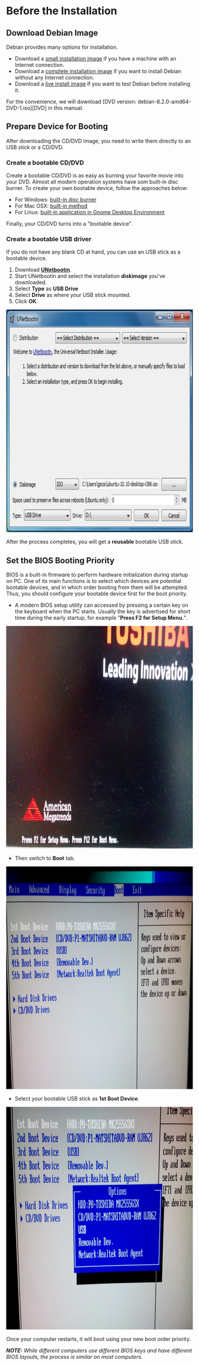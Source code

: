 # Before the Installation
## Download Debian Image

Debian provides many options for installation.

- Download a [small installation image][small] if you have a machine with an Internet connection. 
- Download a [complete installation image][complete] if you want to install Debian without any Internet connection.
- Download a [live install image][live] if you want to test Debian before installing it.

For the convenience, we will download [DVD version: debian-8.2.0-amd64-DVD-1.iso][DVD] in this manual.

[small]: https://www.debian.org/distrib/netinst
[complete]: https://www.debian.org/CD/
[live]: https://www.debian.org/CD/live/
[CD01]: http://cdimage.debian.org/debian-cd/8.2.0/amd64/iso-dvd/debian-8.2.0-amd64-DVD-1.iso

## Prepare Device for Booting

After downloading the CD/DVD image, you need to write them directly to an USB stick or a CD/DVD.

### Create a bootable CD/DVD
Create a bootable CD/DVD is as easy as burning your favorite movie into your DVD. Almost all modern operation systems have som built-in disc burner. To create your own bootable device, follow the approaches below:

- For Windows: [built-in disc burner][windows-burn]
- For Mac OSX: [built-in method][osx-burn]
- For Linux: [built-in application in Gnome Desktop Environment][brasero-burn]

[windows-burn]: http://windows.microsoft.com/en-US/windows7/Burn-a-CD-or-DVD-from-an-ISO-file
[osx-burn]: https://support.apple.com/kb/PH19009?locale=en_US
[brasero-burn]: http://askubuntu.com/questions/136165/how-to-create-iso-images


Finally, your CD/DVD turns into a "bootable device".

### Create a bootable USB driver
If you do not have any blank CD at hand, you can use an USB stick as a bootable device.

1.  Download [**UNetbootin**](https://unetbootin.github.io/).
2.  Start UNetbootin and select the installation **diskimage** you've downloaded.
3.  Select **Type** as **USB Drive**
4.  Select **Drive** as where your USB stick mounted.
5.  Click **OK**.

<img src="../img/unetbootin.jpg" height="600px">

After the process completes, you will get a **reusable** bootable USB stick.

## Set the BIOS Booting Priority 
BIOS is a built-in firmware to perform hardware initialization during startup on PC. One of its main functions is to select which devices are potential bootable devices, and in which order booting from them will be attempted. Thus, you should configure your bootable device first for the boot priority. 

-   A modern BIOS setup utility can accessed by pressing a certain key on the keyboard when the PC starts. Usually the key is advertised for short time during the early startup, for example "**Press F2 for Setup Menu.**".

<img src="../img/bios-1.jpg" height="600px">

-   Then switch to **Boot** tab.

<img src="../img/bios-2.jpg" height="600px">

-   Select your bootable USB stick as **1st Boot Device**.

<img src="../img/bios-3.jpg" height="600px">

Once your computer restarts, it will boot using your new boot order priority.  

_**NOTE:** While different computers use different BIOS keys and have different BIOS layouts, the process is similar on most computers._
